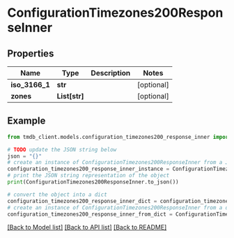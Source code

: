 # ConfigurationTimezones200ResponseInner


## Properties

Name | Type | Description | Notes
------------ | ------------- | ------------- | -------------
**iso_3166_1** | **str** |  | [optional] 
**zones** | **List[str]** |  | [optional] 

## Example

```python
from tmdb_client.models.configuration_timezones200_response_inner import ConfigurationTimezones200ResponseInner

# TODO update the JSON string below
json = "{}"
# create an instance of ConfigurationTimezones200ResponseInner from a JSON string
configuration_timezones200_response_inner_instance = ConfigurationTimezones200ResponseInner.from_json(json)
# print the JSON string representation of the object
print(ConfigurationTimezones200ResponseInner.to_json())

# convert the object into a dict
configuration_timezones200_response_inner_dict = configuration_timezones200_response_inner_instance.to_dict()
# create an instance of ConfigurationTimezones200ResponseInner from a dict
configuration_timezones200_response_inner_from_dict = ConfigurationTimezones200ResponseInner.from_dict(configuration_timezones200_response_inner_dict)
```
[[Back to Model list]](../README.md#documentation-for-models) [[Back to API list]](../README.md#documentation-for-api-endpoints) [[Back to README]](../README.md)


